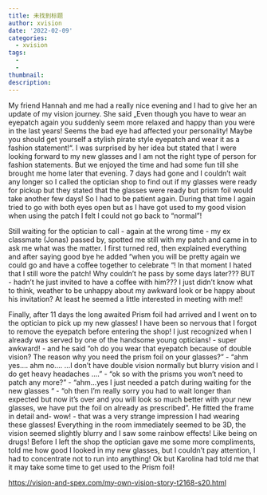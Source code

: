 ```yaml
---
title: 未找到标题
author: xvision
date: '2022-02-09'
categories:
  - xvision
tags:
  - 
  - 
thumbnail: 
description: 
---
```


My friend Hannah and me had a really nice evening and I had to give her an update of my vision journey. She said „Even though you have to wear an eyepatch again you suddenly seem more relaxed and happy than you were in the last years! Seems the bad eye had affected your personality! Maybe you should get yourself a stylish pirate style eyepatch and wear it as a fashion statement!“. I was surprised by her idea but stated that I were looking forward to my new glasses and I am not the right type of person for fashion statements.
But we enjoyed the time and had some fun till she brought me home later that evening.
7 days had gone and I couldn’t wait any longer so I called the optician shop to find out if my glasses were ready for pickup but they stated that the glasses were ready but prism foil would take another few days! So I had to be patient again. During that time I again tried to go with both eyes open but as I have got used to my good vision when using the patch I felt I could not go back to “normal”!

Still waiting for the optician to call - again at the wrong time - my ex classmate (Jonas) passed by, spotted me still with my patch and came in to ask me what was the matter. I first turned red, then explained everything and after saying good bye he added “when you will be pretty again we could go and have a coffee together to celebrate “! In that moment I hated that I still wore the patch!
Why couldn’t he pass by some days later???
BUT - hadn’t he just invited to have a coffee with him??? I just didn’t know what to think, weather to be unhappy about my awkward look or be happy about his invitation? At least he seemed a little interested in meeting with me!!

Finally, after 11 days the long awaited Prism foil had arrived and I went on to the optician to pick up my new glasses!
I have been so nervous that I forgot to remove the eyepatch before entering the shop!
I just recognized when I already was served by one of the handsome young opticians! - super awkward! - and he said “oh do you wear that eyepatch because of double vision? The reason why you need the prism foil on your glasses?” - “ahm yes…. ahm no…. …I don’t have double vision normally but blurry vision and I do get heavy headaches ….” - “ok so with the prisms you won’t need to patch any more?” - “ahm…yes I just needed a patch during waiting for the new glasses “ - “oh then I’m really sorry you had to wait longer than expected but now it’s over and you will look so much better with your new glasses, we have put the foil on already as prescribed”.
He fitted the frame in detail and- wow! - that was a very strange impression I had wearing these glasses!
Everything in the room immediately seemed to be 3D, the vision seemed slightly blurry and I saw some rainbow effects!
Like being on drugs!
Before I left the shop the optician gave me some more compliments, told me how good I looked in my new glasses, but I couldn’t pay attention, I had to concentrate not to run into anything!
Ok but Karolina had told me that it may take some time to get used to the Prism foil!

https://vision-and-spex.com/my-own-vision-story-t2168-s20.html
